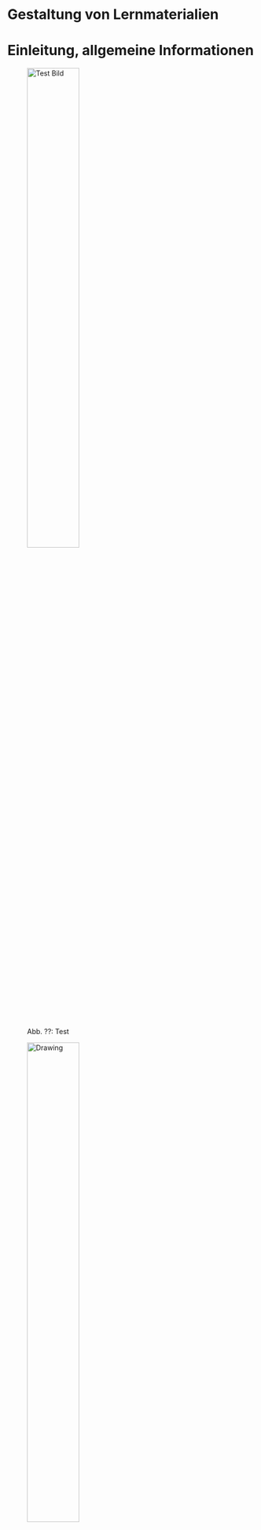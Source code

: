 <!--
author:   Prof. Dr. Bettina Bruder
version:  0.0.1
logo:     
language: de
narrator: Deutsch Male
comment:  Dies ist das OER Projekt
-->

# Gestaltung von Lernmaterialien

# Einleitung, allgemeine Informationen

<figure>
    <img src="/img/MaybritSticker_03.png" alt="Test Bild" width="50%" />
  <figcaption> Abb. ??: Test </figcaption>
</figure>

<figure>
  <img src="https://raw.githubusercontent.com/nisjaklaus/OER_Projekt/c58f49cd6bc6b485e1344559094e42eeb633ef38/DesignTheorieNet_400400_Aehnlichkeit_SVG.svg" alt="Drawing" width="50%" /> 
  <figcaption> Abb. 01: Gesetz der Nähe </figcaption>
</figure>

<figure>
  <img src="https://raw.githubusercontent.com/nisjaklaus/OER_Projekt/c58f49cd6bc6b485e1344559094e42eeb633ef38/DesignTheorieNet_400400_Aehnlichkeit_SVG.svg" alt="Drawing" width="80%" /> 
  <figcaption> Abb. 01: Gesetz der Nähe </figcaption>
</figure>

![Abbildung 01: Gesetz der Nähe](https://raw.githubusercontent.com/nisjaklaus/OER_Projekt/c58f49cd6bc6b485e1344559094e42eeb633ef38/DesignTheorieNet_400400_Aehnlichkeit_SVG.svg "Abb. 01: Gesetz der Nähe")

<img src="https://raw.githubusercontent.com/nisjaklaus/OER_Projekt/c58f49cd6bc6b485e1344559094e42eeb633ef38/DesignTheorieNet_400400_Aehnlichkeit_SVG.svg" alt="drawing" width="50%"/>

<img src="https://raw.githubusercontent.com/nisjaklaus/OER_Projekt/c58f49cd6bc6b485e1344559094e42eeb633ef38/DesignTheorieNet_400400_Aehnlichkeit_SVG.svg" alt="drawing" width="80%"/>



PNG :

![Abbildung 01: Gesetz der Nähe](https://github.com/nisjaklaus/OER_Projekt/blob/main/Tabellen_OER.png?raw=true "Abb. 01: Gesetz der Nähe")

<br>
<br>

JPG: 

![Abbildung 01: Gesetz der Nähe](https://github.com/nisjaklaus/OER_Projekt/blob/main/Tabellen_OER.jpg?raw=true "Abb. 01: Gesetz der Nähe")

<br>
<br>

PNG 300:

![Abbildung 01: Gesetz der Nähe](https://github.com/nisjaklaus/OER_Projekt/blob/main/Tabellen_OER_300.png?raw=true "Abb. 01: Gesetz der Nähe")

<br>
<br>

SVG 300:

![Abbildung 01: Gesetz der Nähe](https://raw.githubusercontent.com/nisjaklaus/OER_Projekt/c91112eb7e935b89af3386fb7f51d54102cb6fe7/Tabellen_OER_300.svg "Abb. 01: Gesetz der Nähe")

<br>
<br>

<img src="https://media.giphy.com/media/vFKqnCdLPNOKc/giphy.gif" width="500" height="500" />
![Alt Text](https://media.giphy.com/media/vFKqnCdLPNOKc/giphy.gif)
Hallo<!-- style="color: turquoise; font-size: 4rem; font-family: Courier New" --> Welt

# Gestaltungsprinzipien und didaktisches Design
**Gestaltungsprinzipien und didaktisches Design**

Lehrmaterialien, Skripte und sichtbare Informationen machen einen stummen Dialog sichtbar. Eine sparsame Typografie, eine reduzierte Grafik und eine funktionsbestimmte Form unterstützen die Vermittlung von Klarheit, Ordnung und Gewissheit wissenschaftlicher Informationen. Didaktisches Design ist nach Ballstaedt (1997, S.12) die „planmäßige und lernwirksame Entwicklung von Lernumgebungen (…) auf wissenschaftlicher Grundlage“ (1997, S.12).

Mit Erkenntnissen aus der Informationsverarbeitung lassen sich Empfehlungen für ein didaktisches Design ableiten. Komplexe Informationen werden auf simple Regeln und Strukturen reduziert um so die Informationsdichte zu begrenzen und zu vereinfachen. Dabei werden Informationen gegliedert und angeordnet, um Zusammenhänge besser zu verdeutlichen. Design steht nicht für Dekoration, sondern es ist die versierte und systematische Anwendung von Gestaltungselementen und Prinzipien, die an eine jeweilige Situation und einen entsprechenden Medieneinsatz situativ angepasst werden muss.

Diese Prinzipien werden unabhängig von einem inhaltlichen Thema in der Gestaltung von Lehrmitteln zur Anwendung gebracht werden. Beim Einsatz dieser Gestaltungsprinzipien wird eine kognitive Last reduziert und der Lernprozess gefördert. Zunächst werden die allgemeinen grafischen Variablen wie Lage, Größe, Helligkeit, Sättigung, Farbton, Muster, Richtung und Form vorgestellt. Danach werden die Gestaltgesetze besprochen.


**Gestaltgesetze**
===================
Aus den Erkenntnisse der Gestaltpsychologie können die Gestaltgesetze abgeleitet werden. Diese Empfehlungen und Regeln für die visuelle Darstellung von Informationen wie Daten, Zahlen, Texte und Bildern fördern eine raschere und zugänglichere Orientierung, da sie bestimmte kognitive Mechanismen unterstützen. Die Kenntnis und Anwendung dieser Regeln ist bei der Erstellung von Lehr- und Lernmaterialien dienlich.

<br>
<br>

**Gesetz der Nähe**

- Gruppierte Elemente, die näher beieinander stehen, werden zusammengehörend interpretiert. Horizontal oder vertikal angeordnete Objekte werden derselben Hierarchiestufe oder Kategorie zugehörig wahrgenommen. Voneinander entfernte Elemente werden als Einzelobjekte erfasst.

![Abbildung 01: Gesetz der Nähe](https://github.com/nisjaklaus/OER_Projekt/blob/main/DesignTheorieNet_400400_Naehe_01.jpg?raw=true "Abb. 01: Gesetz der Nähe")

<br>
<br>

**Gesetz der Ähnlichkeit**

- Sich ähnelnde Elemente mit gemeinsamen Merkmalen wirken zusammengehöriger gegenüber inhomogenen Anordnungen. Gleichartige textliche Informationen werden zum Beispiel durch den gleichen Schriftschnitt gekennzeichnet.

![Abbildung 02: Gesetz der Ähnlichkeit](https://github.com/nisjaklaus/OER_Projekt/blob/main/DesignTheorieNet_400400_Aehnlichkeit_01.jpg?raw=true "Abb. 02: Gesetz der Ähnlichkeit")

<br>
<br>

**Gesetz der Geschlossenheit**

- Elemente, die in einer Fläche eingefasst sind oder durch eine Linie umschlossen werden, wirken als Einheit oder zusammenhängende Form. Dies kann zum Einsatz kommen, wenn das Gesetz der Nähe oder der Ähnlichkeit keine klare Unterscheidung der Elemente und visuellen Informationen erlauben

![Abbildung 03: Gesetz der Geschlossenheit](https://github.com/nisjaklaus/OER_Projekt/blob/main/DesignTheorieNet_400400_Geschlossenheit_06.jpg?raw=true "Abb. 03: Gesetz der Geschlossenheit")

<br>
<br>


**Gesetz der verbundenen Elemente**

- Verbundene Elemente werden als ein Objekt verstanden

![Abbildung 04: Gesetz der verbundenen Elemente](https://github.com/nisjaklaus/OER_Projekt/blob/main/DesignTheorieNet_400400_Verbundenheit_01.jpg?raw=true "Abb. 05: Gesetz der verbundenen Elemente")

<br>
<br>

**Gesetz der Prägnanz / Ausnahmegesetz**

- Elemente, die sich durch eine bestimmte Eigenschaft oder Darstellung von anderen unterscheiden, werden schneller wahrgenommen
- Schlichte geometrische Formen werden gegenüber detaillierten komplexen Anordnungen bevorzugt
- Besondere Informationen können durch grafische Variablen wie Form und Farbton von gleichartigen Elementen in der Umgebung hervorgehoben werden.

![Abbildung 05: Gesetz der Prägnanz](https://github.com/nisjaklaus/OER_Projekt/blob/main/DesignTheorieNet_400400_Praegnanz_02.jpg?raw=true  "Abb. 05: Gesetz der Prägnanz")

<br>
<br>

**Gesetz der durchgehenden Linie / Kontinuität**

- Linien werden so wahrgenommen, als folgten sie dem bequemsten Weg
- Sich kreuzende Linien werden eher als gerade, durchgehende Striche erkannt anstatt als gebogene oder gefaltete Linien
- Lückenhafte Darstellungen werden durch erdachte Linien oder Kurven ergänzt.

![Abbildung 06: Gesetz der durchgehenden Linie / Kontinuität](https://github.com/nisjaklaus/OER_Projekt/blob/main/DesignTheorieNet_400400_Kontinuitaet.jpg?raw=true "Abb. 06: Gesetz der durchgehenden Linie / Kontinuität")

<br>
<br>

**Gesetz der Symmetrie**

- symmetrische Anordnungen werden schneller erkannt als unstrukturierte Elemente
- spiegelbildliche Formen und gleichartige Objekte werden in der Wahrnehmung präferiert

![Abbildung 07: Gesetz der Symmetrie](https://github.com/nisjaklaus/OER_Projekt/blob/main/DesignTheorieNet_400400_Symmetrie_01.jpg?raw=true "Abb. 07: Gesetz der Symmetrie")

<br>
<br>

**Gesetz von Figur und Grund**

- Ein Bereich wird immer in einen indirekten Hintergrund und einen Vordergrund mit konkreten Elementen und Figuren eingeteilt

![Abbildung 08: Gesetz von Figur und Grund](https://github.com/nisjaklaus/OER_Projekt/blob/main/DesignTheorieNet_400400_FigurUndGrund.jpg?raw=true "Abb. 08: Gesetz von Figur und Grund")

<br>
<br>

**Gesetz der Erfahrung**

- Gängige Formen sind auch bei starker Abänderung oder partieller Darstellung noch erkennbar

![Abbildung 09: Gesetz der Erfahrung](https://github.com/nisjaklaus/OER_Projekt/blob/main/DesignTheorieNet_400400_Erfahrung.jpg?raw=true "Abb. 09: Gesetz der Erfahrung (Haus, Dreieck, Quardrat)")

# Darstellungselemente

Grafische Elemente und Variablen, Texte, Bilder, Diagramme und Tabellen sind die geläufigsten Darstellungselemente in Lehrmaterialien. Im folgenden Abschnitt werden die einzelnen Darstellungselemente detailliert besprochen und Hinweise zum Einsatz aufgeführt:

## Grafische Variablen

Grafische Variablen sind zum Beispiel Punkte, Linien, Flächen und typografische Zeichen, die in unterschiedlichen Kompositionen angeordnet werden können. In der Anordnung der grafischen Variablen können bestimmte Zusammenhänge und Hierarchien visualisiert werden und so entsprechende Bedeutungen und Eigenschaften vermittelt werden. Dabei werden Zusammengehörigkeit, Rangfolgen und Wichtigkeiten dargestellt.

<br>
<br>

**Position**

- Elemente, die an einer waagerechten oder senkrechten Linie ausgerichtet sind, werden als gleichwertig wahrgenommen.
- Objekte, die entlang einer optischen Linie arrangiert sind, werden als  zusammengehörig interpretiert

![Abbildung 01: Position](https://github.com/nisjaklaus/OER_Projekt/blob/main/GraphischeVariablen_Position.jpg?raw=true "Abb. 01: Position")

<br>
<br>

**Farbton und Muster**

- Deckungsgleiche Elemente in Muster oder Farbe werden als zusammengehörig interpretiert, während unterschiedlich gemusterte oder farbige Objekte nicht zusammengehörig erscheinen.

![Abbildung 02: Farbton und Muster](https://github.com/nisjaklaus/OER_Projekt/blob/main/GraphischeVariablen_FarbtonUndMuster_02.jpg?raw=true "Abb. 02: Farbton und Muster")

<br>
<br>

**Größe**

- Elemente, die sich in der Größe ähneln, werden als gleichbedeutend wahrgenommen während Objekte in einer größeren Ausgestaltung als übergeordnet    interpretiert werden. Kleinere Objekte werden dagegen als nachgeordnet, d.h. weniger wichtig empfunden.

![Abbildung 03: Größe](https://github.com/nisjaklaus/OER_Projekt/blob/main/GraphischeVariablen_Groesse.jpg?raw=true "Abb. 03: Größe")

<br>
<br>

**Richtung**

- Objekte, die entlang einer optischen Linie arrangiert sind, werden als  zusammengehörig interpretiert. Richtungsgleiche Elemente werden als zusammengehörend interpretiert, während unterschiedlich ausgerichtet Elemente nicht zusammengehörig erscheinen.

![Abbildung 04: Richtung](https://github.com/nisjaklaus/OER_Projekt/blob/main/GraphischeVariablen_Richtung.jpg?raw=true "Abb. 04: Richtung")

<br>
<br>

**Helligkeit und Sättigung**

- Elemente in der gleichen Sättigung oder Transparenz werden als gleichbedeutend empfunden.
- Dunklere oder gesättigtere Objekte wirken übergeordnet eingeschätzt, während hellere oder weniger gesättigte Objekte untergeordnet erscheinen.

![Abbildung 05: Helligkeit und Sättigung](https://github.com/nisjaklaus/OER_Projekt/blob/main/GraphischeVariablen_HelligkeitUndSaettigung.jpg?raw=true "Abb. 05: Helligkeit und Sättigung")

<br>
<br>

**Form**

- Gleichförmige Elemente werden als zusammen-gehörend interpretiert, während unterschiedlich ausgeformte Objekte nicht einheitlich erscheinen.

![Abbildung 06: Form](https://github.com/nisjaklaus/OER_Projekt/blob/main/GraphischeVariablen_Form.jpg?raw=true "Abb. 06: Form")

## Text
Text, Bilder, Diagramme und Tabellen sind die geläufigsten Darstellungselemente in Lehrmaterialien. Im Folgenden sollen sie bzgl. ihres Einsatzes und Besonderheiten diskutiert werden. Die gängigsten Elemente für die Gestaltung von Lernmaterialien belaufwn sich auf Text, Bilder (u.a. Auch Diagramme, Tabellen, Formeln etc.). Im folgenden Abschnitt werden die einzelnen Darstellungselemente detailliert besprochen und Hinweise zum Einsatz aufgeführt:

**Text**

Typografie ist die Gestaltung von Medien mit Schrift zur Vermittlung von Inhalten. Gegebenenfalls kann über Typografie ein bestimmter emotionaler Eindruck unterstützt werden wie es zum Beispiel in der Werbung eingesetzt wird. Bei der Gestaltung von Lehrmitteln steht jedoch die Lesbarkeit im Vordergrund. Die Anwendung typografischer Grundkenntnisse ermöglicht es, die Lesbarkeit eines Textes zu erhöhen, Inhalte eines Textes übersichtlich zu ordnen und zu strukturieren. Abstrakte Konzepte und komplexe Zusammenhänge werden über Texte vermittelt. Zum versierten Einsatz von Schriften sind folgende Hintergrundinformationen hilfreich.

**Kleine Schriftgeschichte**
=============================

**Serifen**

![Abbildung 01: Serifen](https://github.com/nisjaklaus/OER_Projekt/blob/main/Serife.jpg?raw=true "Abb. 01: Serifen")

Bei Serifen handelt es sich um An- und Abstriche, d.h. Anfangs- und Endstriche von Buchstaben. Serifen sind kurze Linienelemente, die Formen von Buchstaben und Zeichen orthogonal abschliessen.

Serifen können eine optische Führung bieten. Durch die Serifen wird eine Zeile angedeutet, die beim Lesen Orientierung bieten kann. Serifenschriften können mit einem geringeren Zeilenabstand gesetzt werden, sie werden vor allem im Printbereich in Zeitungen und Büchern eingesetzt. Für den digitalen Einsatz am Bildschirm werden Serifenschriften mit einer Serifenstärke von 2px empfohlen, um eine flimmerfreie Darstellung zu garantieren.

<br>
<br>

**Fraktur**

![Abbildung 02: Fraktur](https://github.com/nisjaklaus/OER_Projekt/blob/main/Fraktur_slim.jpg?raw=true "Abb. 02: Fraktur")

Mit der Entstehung des Buchdrucks im Mittelalter wurden gebrochene Schriften, sogenannte Frakturschriften verwendet. Frakturschriften vermitteln einen spezifischen Interpretationsrahmen und sollten aufgrund der reduzierten Lesbarkeit nur für Überschriften verwendet werden.

<br>
<br>

**Antiqua**

![Abbildung 03: Antiqua](https://github.com/nisjaklaus/OER_Projekt/blob/main/Antiqua_slim.jpg?raw=true "Abb. 03: Antiqua")


Humanistische Antiquaschriften / Renaissance-Antiqua zeigen geringe Unterschiede zwischen dünnen und dicken Strichen auf, die Serifen sind gerundet. Antiquaschriften bieten einen angenehmen Lesekomfort.

<br>
<br>

**Barock**

![Abbildung 04: Barock](https://github.com/nisjaklaus/OER_Projekt/blob/main/Barock_slim.jpg?raw=true "Abb. 04: Barock")

Barock-Antiqua Schriften zeigen einen deutlichen Kontrast zwischen dicken vertikalen und dünnen horizontalen Strichen auf. Auch Barock-Antiqua Schriften zeichnen sich durch eine gute Lesbarkeit aus.

<br>
<br>

**Mordern**

![Abbildung 05: Mordern](https://github.com/nisjaklaus/OER_Projekt/blob/main/Modern_slim.jpg?raw=true "Abb. 05: Mordern")

Die Klassizistischen Antiquaschriften zeichnen sich durch einen starken Kontrast zwischen dicken und dünnen Strichen aus. Die Formen wirken statisch, die Serifen sind rechtwinklig angefügt. Aufgrund der starken Unterschiede zwischen den Strichstärken sind diese Schriften bei längeren Texte weniger lesefreundlich.

<br>
<br>

**Egyptienne**

![Abbildung 06: Egyptienne](https://github.com/nisjaklaus/OER_Projekt/blob/main/Egyptienne_slim.jpg?raw=true "Abb. 06: Egyptienne")

Egyptienne / Slab Serif / Serifenbetonte Linear-Antiqua Schriften bestehen aus einheitlichen Strichstärken für die horizontalen und vertikalen Elemente, wie auch den Serifen. Bei längeren Texten können diese Schriften ermüdend wirken.

<br>
<br>

**Grotesk**

![Abbildung 07: Grotesk](https://github.com/nisjaklaus/OER_Projekt/blob/main/Grotesk_slim.jpg?raw=true "Abb. 07: Grotesk")

SansSerif / Serifenlose Linear-Antiqua Schriften bestehen aus gleichbleibenden Strichstärken und haben keine Serifen. Man unterscheidet dynamische, statische und geometrische Groteskschriften. Diese Schriften werden v.a. von Menschen mit Sehbehinderungen für längere Texte bevorzugt.

<br>
<br>

**Schriftwahl**

Eine Schriftwahl drückt eine bestimmte Wirkung aus. Einige Schriften wirken seriöser, andere hingegen wirken unruhig oder dekorativ. Die Gestaltung und der Einsatz von Typografie ist stets kontextabhängig. Das bedeutet, dass die Umstände einer bestimmten Lesesituationen, z.B. online/onscreen oder auf Papier eine Rolle spielen. Ein Zeitungsartikel, ein Plakat, eine Werbeanzeige, ein Erklärtext oder eine Gebrauchs-
anleitung werden jeweils anders gelesen und wahrgenommen.

<br>
<br>

**Schriftfamilien**

![Abbildung ??: Schriftfamilien](https://github.com/nisjaklaus/OER_Projekt/blob/main/Schriftfamilie.jpg?raw=true "Abb. ??: Schriftfamilien")

Schriftfamilien sind eine Gruppe von Schriftschnitten, die auf einer ähnlichen Formen-
sprache der Auszeichnungsmerkmalen einer Schrift basieren in Bezug auf Strichstärke, Proportionen und Winkel einer Schrift. Nach rechts geneigte Schriften ähneln dem Duktus einer Schreibschrift. Sie werden kursiv (eng.: italic) genannt. Schriftfamilien sind an den Angaben wie mager, normal, fett, bold, schmal, condensed, kursiv oder oblique zu erkennen.

Bild

Das künstliche Verzerren, Verschmälern und Verdicken von Schriften durch Textverarbeitungssoftware und Satzprogramme verfälscht ein Schriftbild negativ und sollte vermieden werden. Stattdessen sollten die originalen Schriftschnitte einer Schrift unverfälscht eingesetzt werden.

<br>
<br>

**Schriftkombinationen**

Es wird empfohlen, nicht mehr wie drei verschiedene Schriften einzusetzen und stattdessen für strukturelle oder inhaltlichen Unterscheidungen besser mit Schriftschnitten und Größen zu variieren.

![Abbildung ??: Schriftmischungen](https://github.com/nisjaklaus/OER_Projekt/blob/main/Mann_02.jpg?raw=true "Abb. ??: Schriftmischungen")

> “Denken wir uns, um das Schriftenmischen an einem Beispiel zu
> illustrieren, einen Mann angetan mit einem altdeutschen Wams,
> römischen Sandalen, einem modernen Zylinder auf dem Kopf und in der
> Hand einen Regenschirm, und wir haben dasselbe lächerliche Bild wie
> bei einer Drucksache, die aus einer alten Schwabacher, einer römischen
> Antiqua und vielleicht einer Sezessions-Grotesk gesetzt ist.”
>
> -- (Carl Ernst Poeschel, 1904) S. 32 Schrift Wirkt Verlag Hermann Schmidt


Schriftmischungen funktionieren gut, wenn die Merkmale verwendeter Schriften berücksichtigt werden. Dabei fallen Ähnlichkeiten, Kontraste, Dynamiken in Bezug zu Grauwerten, Strichstärken und Schriftschnitten ins Gewicht.

Bei gelungenen Mischungen ergänzen sich Kontrast und Analogie in ihrem formalen Zusammenspiel zu einem stimmigen Miteinander. Und im besten Fall bewirkt die Mehrstimmigkeit des Ausdrucks – gerade durch die größere Vielfalt und gleichzeitige Einheit – eine visuelle Botschaft, welche die textliche Aussage unterstützt, ergänzt oder erweitert. Dabei kann Eindeutigkeit, aber auch Mehrdeutigkeit das Ziel sein. (Stamm, 2021)

<br>
<br>

**Schriftgrößen**

Bild

Schriftgrößen werden in Punkt (pt) angegeben. 1 pt entspricht 0,352 mm. Bei Skripten und Arbeitsblättern, die ausgedruckt werden können, sollten 11-12 pt Schriftgröße für den Fließtext eingesetzt werden. Bei der Gestaltung von Präsentationsfolien sollte der Abstand zur Projektion (onscreen am Monitor bzw. Screen oder Beamer) berücksichtigt werden. Hier werden 16 pt für den Fließtext empfohlen.

<br>
<br>

**Laufweite**

![Abbildung ??: Laufweite](https://github.com/nisjaklaus/OER_Projekt/blob/main/Laufweite.jpg?raw=true "Abb. ??: Laufweite")

Die Laufweite bezeichnet den Abstand zwischen den Buchstaben einer Schrift. Eine verringerte Laufweite lässt das Schriftbild irritierend und unstet wirken. Eine erhöhte Laufweite lässt die Wortbilder in einzelne Bestandteile auflösen, so dass der Text nicht mehr durchgängig lesbar ist.

<br>
<br>

**Zeilenabstand**

Bild

Ein angemessener Zeilenabstand ermöglicht im Auge eine klare Zeilenführung, der Grauwert wirkt ausgewogen. Mit zunehmender Zeilenlänge sollte der Zeilenabstand etwas vergrößert werden. Ein zu geringer Zeilenabstand erschwert die Lesbarkeit, so dass das Schriftbild zuläuft und unübersichtlich wirkt.

<br>
<br>

**Satzarten**

Bild

Man unterscheidet Blocksatz, Mittelachse, linksbündiger Flattersatz und rechtsbündiger Flattersatz. Längere Texte (wie z.B. eine wissenschaftliche Abhandlung), die einen ruhigen Lesefluss haben, werden oft in Blocksatz gesetzt.
Ein linksbündiger Flattersatz wird häufig für kürzere Texte oder Texte, die in schmalen Spalten unter 50 Anschlägen pro Zeile gesetzt werden, eingesetzt.
Ein rechtsbündiger Flattersatz bzw. Lange Texte in Mittelachse wirken ermüdend für das Auge, da die Zeilenanfänge am linken Textrand nur schwer gefunden werden.

<br>
<br>

**Überschriften und Inhaltsverzeichnis**

Überschriften stellen Struktur- und Gestaltungselemente für einen Text dar. Sie sollten immer im linksbündigen Flattersatz gesetzt werden. Überschriften strukturieren Texte und zeichnen Hauptkapitel und Unterkapitel aus, so dass eine logische Struktur im Text sichtbar wird. Überschriften bieten damit eine inhaltliche Orientierung und können das Interesse an einem Text leiten. Die Aussagen eines Textes können über Überschriften thematisch gegliedert werden, z.B. indem zentrale Begriffe oder Kernaussagen eines Textes hervorgehoben werden. Perspektivische Interpretationen und Sichtweisen, d.h. z.B. aus der Sicht eines Autors bzw. einer Autorin können hervorgehoben werden oder auch als Frage formuliert werden.

Grundsätzliche sollten Skripte, Folien und auch Arbeitsblätter Überschriften enthalten, um einen schnellen und übersichtlichen Zugang zu Informationen zu bieten. Bei der Gestaltung von Skripten und der Untergliederung in Lesetext und Überschrift sollte das Gesetz der Prägnanz beachtet werden, wobei zentrale Aussagen gegenüber zweitrangigen Zusatzinformationen wie z.B. Fußnoten und Exkurse optisch hervorgehoben werden sollten, um so den Fokus auf wesentliche Inhalte im Text zu legen.
Überschriften finden sich auch im Inhaltsverzeichnis eines längeren Textes wieder. Ein Inhaltsverzeichnis  bietet eine Übersicht über die Struktur eines Textes und dient dem gezielten Finden von Inhalten. In vielen Textverarbeitungsprogramm können über eine Formatvorlage schnell und einfach ein Inhaltsverzeichnis erstellt werden.

<br>
<br>

**Lesearten / Textarten**

Lehrmaterialien lassen sich in folgende Textarten untergliedern:

Expositorische Texte

Erklärende, expositorische Lesetexte beschreiben Eigenschaften, Prozesse und Zustände. Dazu zählen Definitionen, Beschreibungen und Argumente, wie sie z.B. in Skripten zum Einsatz kommen.

Narrative Texte

Erzählende, narrative Texte beschreiben Ereignisse, Handlungen oder Erfahrungs-
berichten wie sie zum Beispiel in den Geschichts- und Sozialwissenschaften zu finden sind.

Anleitungstexte

Anleitende Texte beschreiben Arbeitsaufträge und Vorgehensweisen. Diese Textarten kommen in Arbeitsblättern zum Einsatz.

Zusatztexte

Didaktische Zusatztexte sowie Konsulationstexte unterstützen, strukturieren und erklären in umfangreicheren Skripten einen Basistext. Dazu zählen Zusammenfassungen am Ende von Kapiteln, aber auch Exkurse oder Glossare.

Den unterschiedlichen Textarten lassen sich verschiedene Lesearten zuordnen. Dazu zählen das lineares Lesen, das informierende Lesen, differenzierendes Lesen, konsultierendes Lesen und das selektierende Lesen:

Lineares Lesen

Das lineare Lesen von fortlaufenden, längeren Texten mit wenig Unterbrechungen, Überschriften und Absätzen soll eine angenehme Lesefreundlichkeit gewährleisten, um das Auge nicht zu erschöpfen.

Informierendes Lesen

Das informierende Lesen, wie die Lektüre von Zeitungsbeiträgen, Fachliteratur, Handreichungen oder Leitfäden bietet mit kürzeren Zeilen, Zwischenüberschriften und Auszeichnungen einen schnellen Überblick. Das rasche Erfassen eines Inhalts ist in der Form des sogenannten Querlesens möglich.

Differenzierendes Lesen

Ein differenzierendes Lesen beschreibt das konzentrierte Lesen von längeren, v.a. wissenschaftlichen Texten oft im kleineren Schriftgrößen, längeren Zeilen und zahlreichen Auszeichnungen und Hinweisen wie Fußnoten, Zitaten, Referenzen und Publikationstiteln.

Konsultierendes Lesen

Ein konsultierendes Lesen beschreibt die Lektüre von Lexikoneinträgen, Fußnoten, Bibliographien. Die Lesedauer ist kurz und Inhalte sind schnell erfassbar,

Selektierende Lesen

Das selektierende Lesen zeichnet sich durch das parallele Vorhandensein unterschiedlicher Inhalte aus, wie man es z.B. in einem Schulbuch oder auch in einem Kochbuch finden kann, wo Marginalien (am Rand platzierte Hinweise oder Auszeichnung wie Stichworte, Definitionen, Formeln oder kurze Zusammenfassungen) verwendet werden. Dadurch können rasch und übersichtlich unterschiedliche Textebenen strukturiert werden. Diese unterschiedlichen Textqualitäten müssen eindeutig differenzierbar sein, aber auch optisch zusammen passen.

<br>
<br>

**Lesbarkeit**

Faktoren wie Augenflimmern, Ermüdung und Konzentrationsschwäche beim Lesen stehen oft in einem kausalen Zusammenhang mit der Gestaltung durch Schrift. Eine gute Lesbarkeit zeichnet sich durch eine hohe Lesefreundlichkeit ohne Anstrengung aus, die durch eine angemessene Zeilenlänge, Laufweite, Zeilenabstand und dem Einsatz von Absätzen erkennbar ist. Buchstaben sind klar zu entziffern. Gleichförmig konstruierte Buchstaben, die sich schlecht unterscheiden lassen oder Schriften, die aufwendig ausgeprägt sind, können den Lesekomfort erschweren. Zur Lesbarkeit tragen auch die Farbigkeit und Materialität eines Hintergrunds bei.

Für Lehrmaterialien, die auf Papier basieren, bieten sich Serifenschriften an (z.B. Times New Roman, Cambria, Georgia). Für Präsentationen am Screen werden eher serifenlose Schriften empfohlen (z. B. Calibri, Verdana, Tahoma). Bei der Gestaltung von Lehrmaterialien sollte auf Individualisierung, Dekoration und Experimente verzichtet werden.

<br>
<br>

**Grafische Elemente**

**Linien, Kästen, Rahmen, Symbole, Umrandungen**

Grafische Elemente wie Linien, Kästen, Flächen oder Umrandungen können das Augenmerk auf eine bestimmten Bereich legen und dessen Bedeutung für das Gesamtverständnis unterstreichen. Dadurch wird eine Hierarchie zwischen verschiedenen Elementen einer Komposition (z.B. Texte, Bilder, Formeln, Merksätze) hergestellt, indem Bereiche begrenzt werden, Formen voneinander unterschieden werden und Zusammenhänge zwischen verschiedenen Elementen geschaffen werden können.

Beispiele:

Waagerechte Linien können eine visuelle Hierarchie schaffen

Vertikale Linien sowie Farbblöcke können eine Seite strukturieren und bestimmte Bereiche für unterschiedliche Informationen ähnlicher Qualität und inhaltlicher Aussage festlegen.

Kästen und Umrandungen können Inhalte strukturieren und von anderen Bereichen visuell absetzen.

![Abbildung ??: Plakat DINI Twillo](https://github.com/nisjaklaus/OER_Projekt/blob/main/Plakat_Dini.jpg?raw=true "Abb. ??: Plakat DINI Twillo")

Bild

## Bilder

Bild

Bilder werden bei der Erstellung von Lehrmaterialien zu unterschiedlichen Zwecken eingesetzt: Sie können einen Fokus auf Bedeutsamkeit legen. Bilder werden mit Stimmungen und Gefühlswelten in Verbindung gebracht und sie dienen der Verdeutlichung und visuellen Erläuterung. Lehrmittel, die mit visueller Unterstützung wie dem Einsatz von Bildern arbeiten, werden positiver eingeschätzt, als Materialien ohne Bilder.

Fotografien, technische Zeichnungen, Piktogramme oder auch Darstellungen aus den Naturwissenschaften oder der Medizin reduzieren die inhaltliche Komplexität und legen den Fokus auf das Wesentliche. Schematische Abbilder können schneller und treffsicherer interpretiert werden als andere Bildtypen (vgl. Ballstaedt, 1997, S. 203ff.). Beim Einsatz von Symbolen wird ein gemeinsames Verständnis vorausgesetzt, um eine Aussage verstehen zu können. So kann zum Beispiel ein Ausrufezeichen im Skript auf eine zentrale Aussage hinweisen. Mehrdeutigkeiten können bei Bildinterpretationen nicht ausgeschlossen werden. Daher wird empfohlen, Text und Bild gemeinsam einzusetzen, wobei zuerst das Bild mit einer Bildunterschrift und einem Abbildungsverzeichnis und anschließend der erklärende Text präsentiert werden sollte (Domagk, 2008, S. 224), Kerres (2013, S. 170).

In Abhängigkeit von rechtlichen Aspekten (z.B. selbst produzierte Visualisierungen ermöglichen den rechtefreien Einsatz während Bilder anderer Personen, Verlage und Institutionen mit Einschränkungen zu Vervielfältigung und/oder Veränderung ausgestattet sein können) können Ausschnitte, Farben und Texturen eines Bildes verändert werden.

Beim Positionieren mehrere Bilder und der Komposition von Bild und Text müssen zweckbedingt Verhältnisse und Beziehungen zwischen den verschiedenen Elementen berücksichtigt werden. Dabei sind grundlegende Prinzipien zu beachten, die zunächst die Bildgestaltung betreffen.

<br>
<br>

**Rahmen**

Aufgrund von technischen Bedingungen und einer Betrachtungsweise, die von einer abendländischen Kultur geprägt ist, ist das rechteckige Format eines Bildes vorherrschend. Dabei werden durch den Rahmen eines Bildes, die Blickpunkte, Perspektiven und auch die Bildausschnitte festgelegt. Ebenfalls wird auch das nicht Dargestellte durch einen Betrachter oder eine Betrachterin wahrgenommen, indem z.b. die Bereiche rechts und links oder oben und unten in einer Landschaftsdarstellung ausserhalb eines Bildrahmens mit gedacht bzw. geahnt werden und somit präsent sind.

Bild

<br>
<br>

**Tiefenschärfe**

Über die Tiefenschärfe in einem Bild können sichtbare Bereiche geordnet strukturiert und hierarchisiert werden.Damit wird ein Blick gelenkt und ein Fokus auf einen bestimmten Bereich im Bild gelegt.

Bild

<br>
<br>

**Format**

Die Aussage eines Bildes kann über das gewählte Format verstärkt werden. Man unterscheidet zwischen den Panoramaformat ähnlich 16:9, dem Landschaftsformat  – ein statisches horizontales querliegendes Format, dem Portraitformat  – ein dynamisches vertikales Format oder auch ein quadratisches Format (wie z.B. bei Instagram Einträgen), was ein ausgewogenes, stabiles Format darstellt.

![Abbildung ??: Quadrat](https://github.com/nisjaklaus/OER_Projekt/blob/main/Hochzeit_Quadrat.jpg?raw=true "Abb. ??: Quadrat")

![Abbildung ??: Panorama 2](https://github.com/nisjaklaus/OER_Projekt/blob/main/Hochzeit_Panorama2.jpg?raw=true "Abb. ??: Panorama 2")

![Abbildung ??: Panorama 1](https://github.com/nisjaklaus/OER_Projekt/blob/main/Hochzeit_Panorama1.jpg?raw=true "Abb. ??: Panorama 1")

![Abbildung ??: Hochkant](https://github.com/nisjaklaus/OER_Projekt/blob/main/Hochzeit_Hochkant.jpg?raw=true "Abb. ??: Hochkant")

<br>
<br>

**Einstellungen**

Die Komposition innerhalb eines Bildes und dessen Dynamik wird über die Einstellung eines Bildes deutlich. Bei Panoramaeinstellungen und Totalen spricht man von einem “informativen Blick” da möglichst viel sichtbar ist.
Eine Halbtotale oder amerikanische Einstellung legt den Fokus auf die Handlung. Eine Nahaufnahme oder Großaufnahme wird häufig für emotionale Darstellungen eingesetzt. Diese werden vorwiegend über Detailaufnahmen von Gegenständen oder über Gesichter von Personen vermittelt.

Bild

<br>
<br>

**Blickwinkel/Perspektive/Standpunkt**

Das menschliche Auge kennt drei verschiedene Perspektiven:
aus Augenhöhle wird z.b. eine objektive Sicht vermittelt.
eine Vogelperspektive oder Aufsicht “vermittelt” einen Betrachter oder Betrachterin den Eindruck von Übersichtlichkeit und dadurch Kontrolle und Sicherheit.
Die Froschperspektive oder Untersicht stellt das Gefühl von Machtlosigkeit, Unsicherheit und Unterlegenheit dar.

Bild

Die Perspektive kann noch durch die Position des Bildes auf einer Seite verstärkt werden. Der Eindruck der Vogelperspektive kann durch eine Positionierung am oberen Bildrand verstärkt werden, die Bereiche darunter werden fast “niedergedrückt” bzw. dominiert. Eine Position am unteren Bildrand hingegen kann eine unterlegene Position ähnlich der Froschperspektive darstellen, aber auch eine stabilisierende Wirkung für eine Komposition haben. Die Seitenmitte unterstützt den Eindruck einer Information auf Augenhöhe.

Der Standpunkt indem ein fotografisches Bild angefertigt wurde, legt ebenfalls eine bestimmte Lesart nah. So wird der Blick eines Betrachters oder einer Betrachterin durch die Strukturierung innerhalb eines Bildes mit Vordergrund, Hintergrund und Schärfentiefe, Detail -oder Gesamtansicht, Horizontlinie und Perspektive gelenkt. Dabei kann einerseits eine realistische, eher objektive Sicht vermittelt werden oder andererseits eine imaginäre Aussage verdeutlicht werden.

<br>
<br>

**Licht und Farbe**

Der Lichteinfall innerhalb eines fotografischen Bildes vermittelt unterschiedliche Informationen Stimmungen. Ein seitlicher Lichteinfall (Abbildung xx) stellt eine natürliche Lichtsituation da und wirkt realistisch. Ein senkrechter Lichtkegel von oben (Abbildung xy) erinnert an ein Spotlight und vermittelt den Eindruck einer Enthüllung. Ein diffuses Licht kann als Hinweis auf etwas Geheimnisvolles oder Emotionales gelesen werden. (Abbildung cc)

Bild

<br>
<br>

**Bildkomposition**

Konventionelle Kompositionen legen den Schwerpunkt auf den optischen Mittelpunkt eines Bildes, so dass die Kräftelinien innerhalb eines Bilder sehr zentriert, statisch und symmetrisch angelegt sind. Dagegen setzen sich ungewöhnliche Komposition durch eine dynamische Spannung und ein Ungleichgewicht ab.
Für den Fall, dass mehrere Bilder auf einer Seite eingesetzt werden, sollte berücksichtigt werden, dass die unterschiedlichen Konstruktionslinien in den jeweiligen Bildern miteinander in einen visuellen Dialog treten und die Bilder daraufhin angelegt werden sollten. Ebenfalls sollten dabei die optischen Linien, die sich durch Textblöcke und Textkanten ergeben und auch das Format einer Seite sowie der Weißraum (d.h. Leerraum) als prägende Elemente berücksichtigt werden.

<br>
<br>

**Bildgestaltung/ Manipulation/Filter**

Bei fotografischen Bildern können Filter wie Mosaikfilter, Rasterpunkte oder Weichzeichner sowie Techniken wie Collage, Schwarz/Weiß, Abstraktion und Umrisslinien oder Silhouetten eine Bildaussage verstärken. Filter und Manipulationen sollten jedoch vor allem in der Gestaltung von Lehrmaterialien nicht zum Selbstzweck der Verschönerung oder als dekoratives Beiwerk eingesetzt werden.

Bild

<br>
<br>

**Skizzen/Zeichnungen/Illustrationen/Piktogramme/Icons/Symbole**

Im Gegensatz zu Fotografien können abstrahierte Darstellungen in der Form von Zeichnungen, Skizzen, Piktogrammen, Symbolen oder Icons die Wahrnehmung und die Auseinandersetzung mit einem Thema intensivieren und einen Blick durch die visuelle Darstellung lenken. Dabei wird eine Bildaussage auf etwas Wesentliches reduziert. Beiwerk wie Hintergrund, Landschaft oder das Umfeld eines fotografierten Gegenstandes, ein bestimmter Lichteinfall oder eine Perspektive können die Analyse eines Bildes nicht beeinflussen. Illustrationen und abstrakte Darstellungen reduzieren daher die visuelle Komplexität und ermöglichen eine Fokussierung auf das Wesentliche. Im Kontext der Lehre sind Illustrationen oder auch einfache Strichfiguren oftmals hilfreicher. Skizzen und Illustrationen weichen den Anspruch an Perfektion auf und geben Raum für die eigene Interpretation. Eine Auseinandersetzung mit einem Sachverhalt kann intensiviert werden. Zudem sind Skizzen und Strichfiguren schneller herzustellen und ermöglichen auch den rechtefreien Einsatz.

![Abbildung ??: Symbole](https://github.com/nisjaklaus/OER_Projekt/blob/main/Illustration_Icons.jpg?raw=true "Abb. ??: Symbole")

Bild

<br>
<br>

**Text Bild Verhältnis**

Text und Bild ergänzen sich in der Kommunikation komplementär und beziehen sich auch in der grafischen Darstellung aufeinander. Dabei sollte bildnerisch dargestellt werden, was über Text und Sprache nur schwer oder überhaupt nicht kommuniziert werden kann. Texte sollten dagegen eingesetzt werden, wenn komplexe Inhalte und Aussagen über Bilder nur aufwendig oder nicht sinnvoll erkenntlich vermittelt werden können.
Ein Text gibt Informationen eher auf der intellektuellen Ebene der Reflektion und des Nachdenkens wieder. Das können bestimmte Fakten, fachspezifischen Informationen oder auch Einstellungen und theoretische Positionen sein, die rational, argumentativ vermittelt werden. Texte sind selbstbezüglich und werden für die Kommunikation von abstrakten Inhalten, die weniger deutungsoffen sind, eingesetzt.

Bilder werden im Lehrkontext zu Veranschaulichung und Illustration eines Sachverhaltes eingesetzt. Sie werden in der Wahrnehmung ganzheitlich verarbeitet. Bilder sind meist emotional und appellativ. Sie können mehrdeutig interpretiert werden und sind nicht selbstbezüglich wahrzunehmen.

In der Gestaltung von Lehrmitteln sollten Bild -und Textebenen klar voneinander getrennt werden, daher in unterschiedlichen Bereichen, in einem entsprechend klaren Raster positioniert werden. Ein Mix zwischen Bild und Text innerhalb eines Fließtext entspricht eher der freien Gestaltung eines Unterhaltungsmagazins und widerspricht einer klaren strukturierten Darstellung.

Folgende Tabelle nach Ballstaedt gibt einen Hinweis auf die unterschiedlichen Funktionen von Text und Bild:

Bild

<br>
<br>

**Diagramme, Charts, Tabellen**

Ähnlich wie beim Einsatz von Bildern gibt es auch bei Diagrammen, Charts und Tabellen visuelle Konventionen an denen man sich orientieren sollte. Dazu zählen die Linearperspektive
ggf. eine Rahmung oder Hintergrundfläche, wenn eine klare Unterscheidung zu anderen Inhalten und Elementen nicht gegeben ist. Bewegungspfeile und Detaildarstellungen können eine visuelle Information und Orientierung erhöhen. Symbole wie Ausrufezeichen, Warndreieck und farbige Akzentuierungen können das Augenmerk auf wesentliche Aspekte einer grafischen Darstellung lenken.

<br>
<br>

**Diagramme**

- Dienen der Veranschaulichung von komplexen, quantitativen Zusammenhängen und messbaren Variablen
- Man unterscheidet Kreis-, Säulen-, Balken-, Flächen- oder Punktdiagramme
- Gemäß der Lesekonvention liest man Balken- und Säulendiagramme von links oben nach rechts unten, Kreisdiagramme lassen sich im Uhrzeigersinn lesen
- Diagramme sollten klare Beschriftungen aufführen (Überschrift, Name, Titel mit zentraler Aussage, Benennung der Achsen, Einheiten, Aktualität und Zeiträume der Daten)
- Das Aufführen des Nullpunkts ist ein wesentlicher Referenzpunkt für das Verständnis

![Abbildung ??: Diagramm](https://github.com/nisjaklaus/OER_Projekt/blob/main/Illustrationen_Diagramme.jpg?raw=true "Abb. ??: Diagramm")

Bild



